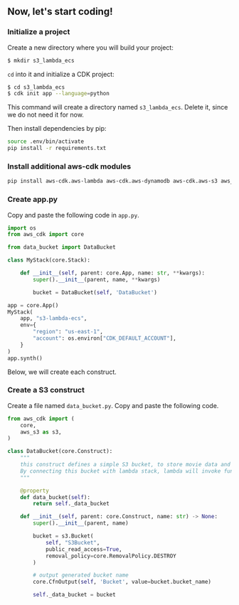 ## Now, let's start coding!

### Initialize a project
Create a new directory where you will build your project:
```bash
$ mkdir s3_lambda_ecs
```

`cd` into it and initialize a CDK project:
```bash
$ cd s3_lambda_ecs
$ cdk init app --language=python
```
This command will create a directory named `s3_lambda_ecs`. Delete it, since we do not need it for now.

Then install dependencies by pip:
```bash
source .env/bin/activate
pip install -r requirements.txt
```

### Install additional aws-cdk modules
```bash
pip install aws-cdk.aws-lambda aws-cdk.aws-dynamodb aws-cdk.aws-s3 aws_cdk.aws_ecs aws_cdk.aws_ec2
```

### Create app.py

Copy and paste the following code in `app.py`.
```python
import os
from aws_cdk import core

from data_bucket import DataBucket

class MyStack(core.Stack):

    def __init__(self, parent: core.App, name: str, **kwargs):
        super().__init__(parent, name, **kwargs)

        bucket = DataBucket(self, 'DataBucket')

app = core.App()
MyStack(
    app, "s3-lambda-ecs",
    env={
        "region": "us-east-1",
        "account": os.environ["CDK_DEFAULT_ACCOUNT"], 
    }
)
app.synth()
```

Below, we will create each construct.


### Create a S3 construct
Create a file named `data_bucket.py`. Copy and paste the following code.
```python
from aws_cdk import (
    core,
    aws_s3 as s3,
)

class DataBucket(core.Construct):
    """
    this construct defines a simple S3 bucket, to store movie data and their thumbnails.
    By connecting this bucket with lambda stack, lambda will invoke functions to handle uploaded data
    """

    @property
    def data_bucket(self):
        return self._data_bucket

    def __init__(self, parent: core.Construct, name: str) -> None:
        super().__init__(parent, name)

        bucket = s3.Bucket(
            self, "S3Bucket",
            public_read_access=True,
            removal_policy=core.RemovalPolicy.DESTROY
        )

        # output generated bucket name
        core.CfnOutput(self, 'Bucket', value=bucket.bucket_name)

        self._data_bucket = bucket
```
